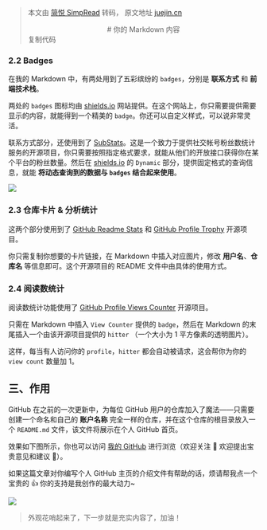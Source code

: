 > 本文由 [简悦 SimpRead](http://ksria.com/simpread/) 转码， 原文地址 [juejin.cn](https://juejin.cn/post/7022299474458312718?utm_source=gold_browser_extension) <div align=center> # 你的 Markdown 内容 </div> 复制代码

### 2.2 Badges

在我的 Markdown 中，有两处用到了五彩缤纷的 `badges`，分别是 **联系方式** 和 **前端技术栈**。

两处的 `badges` 图标均由 [shields.io](https://link.juejin.cn?target=https%3A%2F%2Fshields.io "https://shields.io") 网站提供。在这个网站上，你只需要提供需要显示的内容，就能得到一个精美的 `badge`。你还可以自定义样式，可以说非常灵活。

联系方式部分，还使用到了 [SubStats](https://link.juejin.cn?target=https%3A%2F%2Fsubstats.spencerwoo.com%2F%23why-i-did-this "https://substats.spencerwoo.com/#why-i-did-this")。这是一个致力于提供社交帐号粉丝数统计服务的开源项目，你只需要按照指定格式要求，就能从他们的开放接口获得你在某个平台的粉丝数量。然后在 [shields.io](https://link.juejin.cn?target=https%3A%2F%2Fshields.io "https://shields.io") 的 `Dynamic` 部分，提供固定格式的查询信息，就能 **将动态查询到的数据与 `badges` 结合起来使用**。

![](https://p3-juejin.byteimg.com/tos-cn-i-k3u1fbpfcp/da9c910b83b74e48b8341c88eadf176d~tplv-k3u1fbpfcp-watermark.awebp)

### 2.3 仓库卡片 & 分析统计

这两个部分使用到了 [GitHub Readme Stats](https://link.juejin.cn?target=https%3A%2F%2Fgithub.com%2Fanuraghazra%2Fgithub-readme-stats "https://github.com/anuraghazra/github-readme-stats") 和 [GitHub Profile Trophy](https://link.juejin.cn?target=https%3A%2F%2Fgithub.com%2Fryo-ma%2Fgithub-profile-trophy "https://github.com/ryo-ma/github-profile-trophy") 开源项目。

你只需复制你想要的卡片链接，在 Markdown 中插入对应图片，修改 **用户名**、**仓库名** 等信息即可。这个开源项目的 README 文件中由具体的使用方式。

### 2.4 阅读数统计

阅读数统计功能使用了 [GitHub Profile Views Counter](https://link.juejin.cn?target=https%3A%2F%2Fgithub.com%2Fantonkomarev%2Fgithub-profile-views-counter "https://github.com/antonkomarev/github-profile-views-counter") 开源项目。

只需在 Markdown 中插入 `View Counter` 提供的 `badge`，然后在 Markdown 的末尾插入一个由该开源项目提供的 `hitter` （一个大小为 1 平方像素的透明图片）。

这样，每当有人访问你的 `profile`，`hitter` 都会自动被请求，这会帮你为你的 `view count` 数量加 1。

三、作用
----

GitHub 在之前的一次更新中，为每位 GitHub 用户的仓库加入了魔法——只需要创建一个命名和自己的 **账户名称** 完全一样的仓库，并在这个仓库的根目录放入一个 `README.md` 文件，该文件将展示在个人 GitHub 首页。

效果如下图所示，你也可以访问 [我的 GitHub](https://link.juejin.cn?target=https%3A%2F%2Fgithub.com%2Fsyy11cn "https://github.com/syy11cn") 进行浏览（欢迎关注 👏 欢迎提出宝贵意见和建议 🙌）。

如果这篇文章对你编写个人 GitHub 主页的介绍文件有帮助的话，烦请帮我点一个宝贵的 👍 你的支持是我创作的最大动力~

![](https://p3-juejin.byteimg.com/tos-cn-i-k3u1fbpfcp/a5f795f4705441d5be43717bdd55ea4c~tplv-k3u1fbpfcp-watermark.awebp)

> 外观花哨起来了，下一步就是充实内容了，加油！